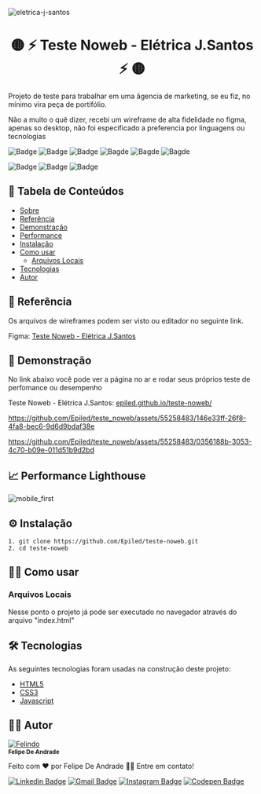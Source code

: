 ![eletrica-j-santos](https://github.com/Epiled/teste_noweb/assets/55258483/05441678-9183-4f9c-bb97-24e334328b6a)


<h1 align="center" id="sobre">🟡 ⚡ Teste Noweb - Elétrica J.Santos ⚡ 🟡</h1>

<p>
  Projeto de teste para trabalhar em uma âgencia de marketing, se eu fiz, no mínimo vira peça de portifólio</a>.
</p>
<p>
  Não a muito o quê dizer, recebi um wireframe de alta fidelidade no figma, apenas so desktop, não foi especificado a preferencia por linguagens ou tecnologias
</p>

![Badge](https://img.shields.io/github/last-commit/Epiled/teste-noweb?style=for-the-badge)
![Badge](https://img.shields.io/github/languages/code-size/Epiled/teste-noweb?style=for-the-badge)
![Badge](https://img.shields.io/github/languages/count/Epiled/teste-noweb?style=for-the-badge)
![Bagde](https://img.shields.io/badge/repo%20status-Beta-cyan?style=for-the-badge)
![Bagde](https://img.shields.io/github/v/release/Epiled/teste-noweb?style=for-the-badge)
![Bagde](https://img.shields.io/github/license/Epiled/teste-noweb?style=for-the-badge)

![Badge](https://img.shields.io/badge/-HTML5-E34F26?style=for-the-badge&logo=html5&logoColor=white)
![Badge](https://img.shields.io/badge/-CSS3-1572B6?style=for-the-badge&logo=css3&logoColor=white)
![Badge](https://img.shields.io/badge/-JS-F7DF1E?style=for-the-badge&logo=javascript&logoColor=black)

<h2> 📑 Tabela de Conteúdos </h2>

<!--ts-->
   * [Sobre](#sobre)
   * [Referência](#referencia)
   * [Demonstração](#demonstracao)
   * [Performance](#performance)
   * [Instalação](#instalacao)
   * [Como usar](#como-usar)
      * [Arquivos Locais](#arquivos_locais)
   * [Tecnologias](#tecnologias)
   * [Autor](#autor)
<!--te-->

<h2 id="referencia"> 🔖 Referência </h2>
<p>
  Os arquivos de wireframes podem ser visto ou editador no seguinte link.
<p>
<p>
  Figma: <a href="https://www.figma.com/file/VcbMzf41qKCyXJ0SXSBNkk/Teste-de-Dev-Web-%2F-El%C3%A9trica-J.-Santos-(Teste)?type=design&node-id=58%3A2&mode=design&t=qlclD4rtPneUqJCE-1">Teste Noweb - Elétrica J.Santos</a>
</p>

<h2 id="demonstracao"> 👀 Demonstração </h2>

<p>No link abaixo você pode ver a página no ar e rodar seus próprios teste de perfomance ou desempenho</p>
<p>Teste Noweb - Elétrica J.Santos: <a href="https://epiled.github.io/teste-noweb/">epiled.github.io/teste-noweb/</a></p>

https://github.com/Epiled/teste_noweb/assets/55258483/146e33ff-26f8-4fa8-bec6-9d6d9bdaf38e

https://github.com/Epiled/teste_noweb/assets/55258483/0356188b-3053-4c70-b09e-011d51b9d2bd

<h2 id="performance"> 📈 Performance Lighthouse </h2>

![mobile_first](https://user-images.githubusercontent.com/55258483/179240575-f83027c0-5781-4333-a16c-2ba3f89b9a57.png)

<h2 id="instalacao"> ⚙ Instalação </h2>

```
1. git clone https://github.com/Epiled/teste-noweb.git
2. cd teste-noweb
```

<h2 id="como-usar"> 👩‍🏫 Como usar </h2>

<h3 id="arquivos_locais">Arquivos Locais</h3>
<p>Nesse ponto o projeto já pode ser executado no navegador através do arquivo "index.html"</p>

<h2 id="tecnologias"> 🛠 Tecnologias </h2>

As seguintes tecnologias foram usadas na construção deste projeto:

<ul>
  <li><a href="https://www.w3schools.com/html/default.asp" target="_blank">HTML5</a></li>
  <li><a href="https://www.w3schools.com/css/default.asp" target="_blank">CSS3</a></li>
  <li><a href="https://www.w3schools.com/js/default.asp" target="_blank">Javascript</a></li>
</ul>

<h2 id="autor"> 👨‍💻 Autor </h2>

<a href="https://github.com/Epiled">

![Felindo](https://user-images.githubusercontent.com/55258483/178338085-2cea8bf2-6d0c-409a-9d0e-23359b7d303e.png)
 <br />
 <sub><b>Felipe De Andrade</b></sub></a>

Feito com ❤️ por Felipe De Andrade 👋🏽 Entre em contato!

[![Linkedin Badge](https://img.shields.io/badge/-Felipe-blue?style=flat-square&logo=Linkedin&logoColor=white&link=https://www.linkedin.com/in/fademendonca/)](https://www.linkedin.com/in/fademendonca/)
[![Gmail Badge](https://img.shields.io/badge/-felipe.deam98@gmail.com-c14438?style=flat-square&logo=Gmail&logoColor=white&link=mailto:felipe.deam98@gmail.com)](mailto:felipe.deam98@gmail.com)
[![Instagram Badge](https://img.shields.io/badge/-Instagram-e4405f?style=flat-square&logo=Instagram&logoColor=white&link=https://www.instagram.com/felipe.deam/)](https://www.instagram.com/felipe.deam/)
[![Codepen Badge](https://img.shields.io/badge/-Codepen-000000?style=flat-square&logo=Codepen&logoColor=white&link=https://codepen.io/epiled)](https://codepen.io/epiled)

